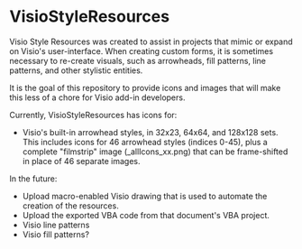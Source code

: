 # VisioStyleResources
Visio Style Resources was created to assist in projects that mimic or expand on Visio's user-interface. When creating custom forms, it is sometimes necessary to re-create visuals, such as arrowheads, fill patterns, line patterns, and other stylistic entities.

It is the goal of this repository to provide icons and images that will make this less of a chore for Visio add-in developers.


Currently, VisioStyleResources has icons for:

- Visio's built-in arrowhead styles, in 32x23, 64x64, and 128x128 sets. This includes icons for 46 arrowhead styles (indices 0-45), plus a complete "filmstrip" image (_allIcons_xx.png) that can be frame-shifted in place of 46 separate images.

In the future:
- Upload macro-enabled Visio drawing that is used to automate the creation of the resources.
- Upload the exported VBA code from that document's VBA project.
- Visio line patterns
- Visio fill patterns?
